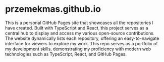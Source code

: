 # przemekmas.github.io

This is a personal GitHub Pages site that showcases all the repositories I have created. Built with TypeScript and React, this project serves as a central hub to display and access my various open-source contributions. The website dynamically lists each repository, offering an easy-to-navigate interface for viewers to explore my work. This repo serves as a portfolio of my development skills, demonstrating my proficiency with modern web technologies such as TypeScript, React, and GitHub Pages.
